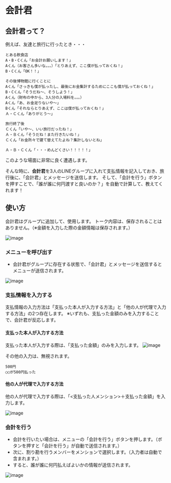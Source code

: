 # 会計君

## 会計君って？
例えば、友達と旅行に行ったとき・・・
```
とある飲食店
A・B・Cくん「お会計お願いします！」
Aくん（お客さん多いな。。。）「とりあえず、ここ僕が払っておくね！」
B・Cくん「OK！！」

その後博物館に行くことに
Aくん「さっきも僕が払ったし、最後にお金集計するためにここも僕が払っておくね！」
B・Cくん「そうだね～、そうしよう！」
Aくん（財布の中から、3人分の入場料を。。。）
Aくん「あ、お金足りないや～」
Bくん「それならとりあえず、ここは僕が払っておくね！」
Ａ・Ｃくん「ありがとう～」

旅行終了後
Ｃくん「いや～、いい旅行だったね！」
Ａ・Ｂくん「そうだね！また行きたいね！」
Ｃくん「お金所々で建て替えてたよね？集計しないとね」

Ａ・Ｂ・Ｃくん「・・・めんどくさい！！！！！」
```

このような場面に非常に良く遭遇します。

そんな時に、**会計君**を3人のLINEグループに入れて支払情報を記入しておき、旅行後に、「会計君」とメッセージを送信します。
そして、「会計を行う」ボタンを押すことで、「誰が誰に何円渡すと良いのか？」を自動で計算して、教えてくれます！

## 使い方
会計君はグループに追加して、使用します。
トーク内容は、保存されることはありません。（※金額を入力した際の金額情報は保存されます。）

![image](https://user-images.githubusercontent.com/54242557/158563413-1e491b72-a751-4d86-861b-925455114956.png)


### メニューを呼び出す
- 会計君がグループに存在する状態で、「会計君」とメッセージを送信するとメニューが送信されます。

![image](https://user-images.githubusercontent.com/54242557/158563517-df46d575-e774-4e2f-b346-ab5ddce8c60d.png)

### 支払情報を入力する
支払情報の入力方法は「支払った本人が入力する方法」と「他の人が代理で入力する方法」の2つ存在します。
※いずれも、支払った金額のみを入力することで、会計君が反応します。

#### 支払った本人が入力する方法
支払った本人が入力する際は、「支払った金額」のみを入力します。
![image](https://user-images.githubusercontent.com/54242557/158563670-da823ac4-4f49-4b7d-a2ed-e96bf78236fe.png)

その他の入力は、無視されます。
```ダメな入力例
500円
○○が500円払った
```

#### 他の人が代理で入力する方法
他の人が代理で入力する際は、「<支払った人メンション>＋支払った金額」を入力します。

![image](https://user-images.githubusercontent.com/54242557/158563768-d23ccf5a-ded0-4ce2-9ba5-b6f928fd0385.png)

### 会計を行う
- 会計を行いたい場合は、メニューの「会計を行う」ボタンを押します。（ボタンを押すと「会計を行う」が自動で送信されます。）
- 次に、割り勘を行うメンバーをメンションで選択します。（入力者は自動で含まれます。）
- すると、誰が誰に何円払えばよいかの情報が送信されます。

![image](https://user-images.githubusercontent.com/54242557/158563853-252b7e31-05cd-4ac3-a730-7d9986d2f469.png)
